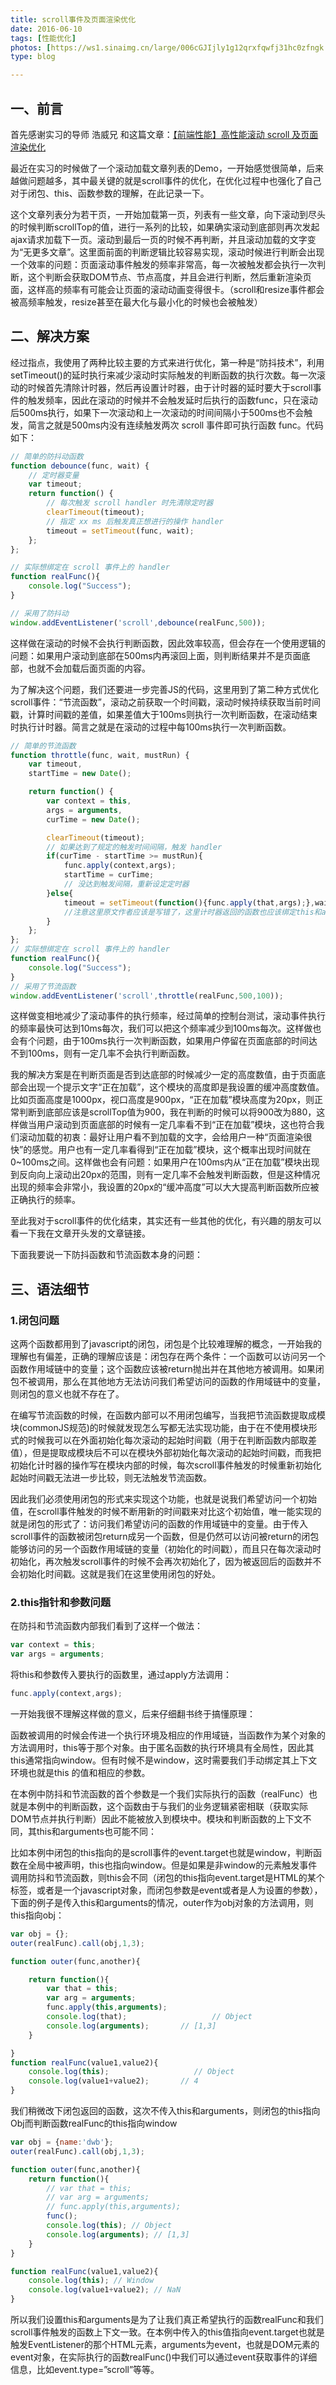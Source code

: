 ```yaml
---
title: scroll事件及页面渲染优化
date: 2016-06-10
tags: [性能优化]
photos: [https://ws1.sinaimg.cn/large/006cGJIjly1g12qrxfqwfj31hc0zfngk.jpg]
type: blog

---
```


## 一、前言
首先感谢实习的导师 浩威兄 和这篇文章：[【前端性能】高性能滚动 scroll 及页面渲染优化](http://www.cnblogs.com/coco1s/archive/2016/05/17/5499469.html)

最近在实习的时候做了一个滚动加载文章列表的Demo，一开始感觉很简单，后来越做问题越多，其中最关键的就是scroll事件的优化，在优化过程中也强化了自己对于闭包、this、函数参数的理解，在此记录一下。

这个文章列表分为若干页，一开始加载第一页，列表有一些文章，向下滚动到尽头的时候判断scrollTop的值，进行一系列的比较，如果确实滚动到底部则再次发起ajax请求加载下一页。滚动到最后一页的时候不再判断，并且滚动加载的文字变为“无更多文章”。这里面前面的判断逻辑比较容易实现，滚动时候进行判断会出现一个效率的问题：页面滚动事件触发的频率非常高，每一次被触发都会执行一次判断，这个判断会获取DOM节点、节点高度，并且会进行判断，然后重新渲染页面，这样高的频率有可能会让页面的滚动动画变得很卡。（scroll和resize事件都会被高频率触发，resize甚至在最大化与最小化的时候也会被触发）

## 二、解决方案

经过指点，我使用了两种比较主要的方式来进行优化，第一种是“防抖技术”，利用setTimeout()的延时执行来减少滚动时实际触发的判断函数的执行次数。每一次滚动的时候首先清除计时器，然后再设置计时器，由于计时器的延时要大于scroll事件的触发频率，因此在滚动的时候并不会触发延时后执行的函数func，只在滚动后500ms执行，如果下一次滚动和上一次滚动的时间间隔小于500ms也不会触发，简言之就是500ms内没有连续触发两次 scroll 事件即可执行函数 func。代码如下：

``` javascript
// 简单的防抖动函数
function debounce(func, wait) {
    // 定时器变量
    var timeout;
    return function() {
        // 每次触发 scroll handler 时先清除定时器
        clearTimeout(timeout);
        // 指定 xx ms 后触发真正想进行的操作 handler
        timeout = setTimeout(func, wait);
    };
};

// 实际想绑定在 scroll 事件上的 handler
function realFunc(){
    console.log("Success");
}

// 采用了防抖动
window.addEventListener('scroll',debounce(realFunc,500));
```

这样做在滚动的时候不会执行判断函数，因此效率较高，但会存在一个使用逻辑的问题：如果用户滚动到底部在500ms内再滚回上面，则判断结果并不是页面底部，也就不会加载后面页面的内容。

为了解决这个问题，我们还要进一步完善JS的代码，这里用到了第二种方式优化scroll事件：“节流函数”，滚动之前获取一个时间戳，滚动时候持续获取当前时间戳，计算时间戳的差值，如果差值大于100ms则执行一次判断函数，在滚动结束时执行计时器。简言之就是在滚动的过程中每100ms执行一次判断函数。

``` javascript
// 简单的节流函数
function throttle(func, wait, mustRun) {
    var timeout,
    startTime = new Date();

    return function() {
        var context = this,
        args = arguments,
        curTime = new Date();

        clearTimeout(timeout);
        // 如果达到了规定的触发时间间隔，触发 handler
        if(curTime - startTime >= mustRun){
            func.apply(context,args);
            startTime = curTime;
            // 没达到触发间隔，重新设定定时器
        }else{
            timeout = setTimeout(function(){func.apply(that,args);},wait);
            //注意这里原文作者应该是写错了，这里计时器返回的函数也应该绑定this和arguments
        }
    };
};
// 实际想绑定在 scroll 事件上的 handler
function realFunc(){
    console.log("Success");
}
// 采用了节流函数
window.addEventListener('scroll',throttle(realFunc,500,100));
```

这样做变相地减少了滚动事件的执行频率，经过简单的控制台测试，滚动事件执行的频率最快可达到10ms每次，我们可以把这个频率减少到100ms每次。这样做也会有个问题，由于100ms执行一次判断函数，如果用户停留在页面底部的时间达不到100ms，则有一定几率不会执行判断函数。

我的解决方案是在判断页面是否到达底部的时候减少一定的高度数值，由于页面底部会出现一个提示文字“正在加载”，这个模块的高度即是我设置的缓冲高度数值。比如页面高度是1000px，视口高度是900px，“正在加载”模块高度为20px，则正常判断到底部应该是scrollTop值为900，我在判断的时候可以将900改为880，这样做当用户滚动到页面底部的时候有一定几率看不到“正在加载”模块，这也符合我们滚动加载的初衷：最好让用户看不到加载的文字，会给用户一种“页面渲染很快”的感觉。用户也有一定几率看得到“正在加载”模块，这个概率出现时间就在0~100ms之间。这样做也会有问题：如果用户在100ms内从“正在加载”模块出现到反向向上滚动出20px的范围，则有一定几率不会触发判断函数，但是这种情况出现的频率会非常小，我设置的20px的“缓冲高度”可以大大提高判断函数所应被正确执行的频率。

至此我对于scroll事件的优化结束，其实还有一些其他的优化，有兴趣的朋友可以看一下我在文章开头发的文章链接。

下面我要说一下防抖函数和节流函数本身的问题：

## 三、语法细节

### 1.闭包问题

这两个函数都用到了javascript的闭包，闭包是个比较难理解的概念，一开始我的理解也有偏差，正确的理解应该是：闭包存在两个条件：一个函数可以访问另一个函数作用域链中的变量；这个函数应该被return抛出并在其他地方被调用。如果闭包不被调用，那么在其他地方无法访问我们希望访问的函数的作用域链中的变量，则闭包的意义也就不存在了。

在编写节流函数的时候，在函数内部可以不用闭包编写，当我把节流函数提取成模块(commonJS规范)的时候就发现怎么写都无法实现功能，由于在不使用模块形式的时候我可以在外面初始化每次滚动的起始时间戳（用于在判断函数内部取差值），但是提取成模块后不可以在模块外部初始化每次滚动的起始时间戳，而我把初始化计时器的操作写在模块内部的时候，每次scroll事件触发的时候重新初始化起始时间戳无法进一步比较，则无法触发节流函数。

因此我们必须使用闭包的形式来实现这个功能，也就是说我们希望访问一个初始值，在scroll事件触发的时候不断用新的时间戳来对比这个初始值，唯一能实现的就是闭包的形式了：访问我们希望访问的函数的作用域链中的变量。由于传入scroll事件的函数被闭包return成另一个函数，但是仍然可以访问被return的闭包能够访问的另一个函数作用域链的变量（初始化的时间戳），而且只在每次滚动时初始化，再次触发scroll事件的时候不会再次初始化了，因为被返回后的函数并不会初始化时间戳。这就是我们在这里使用闭包的好处。

### 2.this指针和参数问题

在防抖和节流函数内部我们看到了这样一个做法：

``` javascript
var context = this;
var args = arguments;
```

将this和参数传入要执行的函数里，通过apply方法调用：

``` javascript
func.apply(context,args);
```

一开始我很不理解这样做的意义，后来仔细翻书终于搞懂原理：

函数被调用的时候会传进一个执行环境及相应的作用域链，当函数作为某个对象的方法调用时，this等于那个对象。由于匿名函数的执行环境具有全局性，因此其this通常指向window。但有时候不是window，这时需要我们手动绑定其上下文环境也就是this 的值和相应的参数。

在本例中防抖和节流函数的首个参数是一个我们实际执行的函数（realFunc）也就是本例中的判断函数，这个函数由于与我们的业务逻辑紧密相联（获取实际DOM节点并执行判断）因此不能被放入到模块中。模块和判断函数的上下文不同，其this和arguments也可能不同：

比如本例中闭包的this指向的是scroll事件的event.target也就是window，判断函数在全局中被声明，this也指向window。但是如果是非window的元素触发事件调用防抖和节流函数，则this会不同（闭包的this指向event.target是HTML的某个标签，或者是一个javascript对象，而闭包参数是event或者是人为设置的参数），下面的例子是传入this和arguments的情况，outer作为obj对象的方法调用，则this指向obj：

``` javascript
var obj = {};
outer(realFunc).call(obj,1,3);

function outer(func,another){

    return function(){
        var that = this;
        var arg = arguments;
        func.apply(this,arguments);
        console.log(that);                   // Object
        console.log(arguments);       // [1,3]
    }

}
function realFunc(value1,value2){
    console.log(this);                   // Object
    console.log(value1+value2);       // 4
}
```

我们稍微改下闭包返回的函数，这次不传入this和arguments，则闭包的this指向Obj而判断函数realFunc的this指向window

``` javascript
var obj = {name:'dwb'};
outer(realFunc).call(obj,1,3);

function outer(func,another){
    return function(){
        // var that = this;
        // var arg = arguments;
        // func.apply(this,arguments);
        func();
        console.log(this); // Object
        console.log(arguments); // [1,3]
    }
}

function realFunc(value1,value2){
    console.log(this); // Window
    console.log(value1+value2); // NaN
}
```

所以我们设置this和arguments是为了让我们真正希望执行的函数realFunc和我们scroll事件触发的函数上下文一致。在本例中传入的this值指向event.target也就是触发EventListener的那个HTML元素，arguments为event，也就是DOM元素的event对象，在实际执行的函数realFunc()中我们可以通过event获取事件的详细信息，比如event.type=”scroll”等等。
